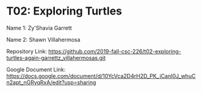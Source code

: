 # T02: Exploring Turtles

Name 1: Zy'Shavia Garrett

Name 2: Shawn Villahermosa

Repository Link: https://github.com/2019-fall-csc-226/t02-exploring-turtles-again-garrettz_villahermosas.git

Google Document Link: https://docs.google.com/document/d/10YcVca2D4rH2D_PK_jCanI0J_whuCn2apt_nGRyqRxA/edit?usp=sharing
 